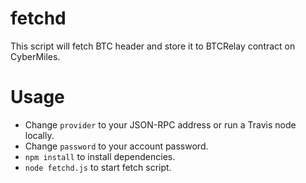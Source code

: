 # fetchd

This script will fetch BTC header and store it to BTCRelay contract on CyberMiles.

# Usage

- Change `provider` to your JSON-RPC address or run a Travis node locally.
- Change `password` to your account password.
- `npm install` to install dependencies.
- `node fetchd.js` to start fetch script.
